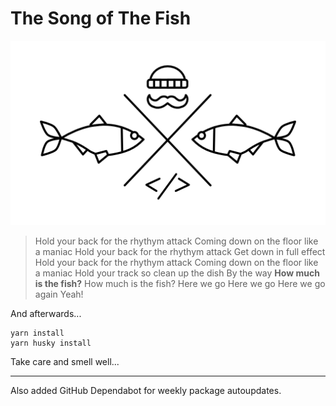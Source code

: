# The Song of The Fish

![herring](./public/hooly-herrings.png)

> Hold your back for the rhythym attack
> Coming down on the floor like a maniac
> Hold your back for the rhythym attack
> Get down in full effect
> Hold your back for the rhythym attack
> Coming down on the floor like a maniac
> Hold your track so clean up the dish
> By the way
> **How much is the fish?**
> How much is the fish?
> Here we go
> Here we go
> Here we go again
> Yeah!

And afterwards...

```
yarn install
yarn husky install
```

Take care and smell well...

---

Also added GitHub Dependabot for weekly package autoupdates.
